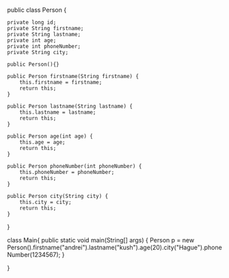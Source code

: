 public class Person {

    private long id;
    private String firstname;
    private String lastname;
    private int age;
    private int phoneNumber;
    private String city;

    public Person(){}

    public Person firstname(String firstname) {
        this.firstname = firstname;
        return this;
    }

    public Person lastname(String lastname) {
        this.lastname = lastname;
        return this;
    }

    public Person age(int age) {
        this.age = age;
        return this;
    }

    public Person phoneNumber(int phoneNumber) {
        this.phoneNumber = phoneNumber;
        return this;
    }

    public Person city(String city) {
        this.city = city;
        return this;
    }

}

class Main{
    public static void main(String[] args) {
        Person p = new Person().firstname("andrei").lastname("kush").age(20).city("Hague").phoneNumber(1234567);
    }

}
